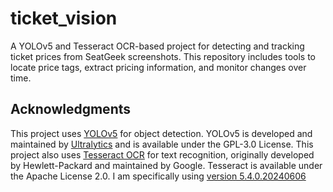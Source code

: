 # ticket_vision
A YOLOv5 and Tesseract OCR-based project for detecting and tracking ticket prices from SeatGeek screenshots. This repository includes tools to locate price tags, extract pricing information, and monitor changes over time.

## Acknowledgments

This project uses [YOLOv5](https://github.com/ultralytics/yolov5) for object detection. YOLOv5 is developed and maintained by [Ultralytics](https://ultralytics.com/) and is available under the GPL-3.0 License.
This project also uses [Tesseract OCR](https://github.com/tesseract-ocr/tesseract) for text recognition, originally developed by Hewlett-Packard and maintained by Google. Tesseract is available under the Apache License 2.0. I am specifically using [version 5.4.0.20240606](https://github.com/UB-Mannheim/tesseract/wiki)
